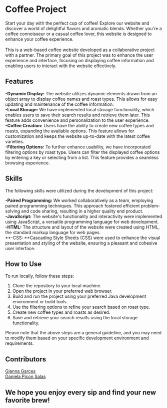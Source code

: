 # **Coffee Project**

Start your day with the perfect cup of coffee! Explore our website and discover a world of delightful flavors and aromatic blends. Whether you're a coffee connoisseur or a casual coffee lover, this website is designed to enhance your coffee experience.<br>
<br>
This is a web-based coffee website developed as a collaborative project with a partner. The primary goal of this project was to enhance the user experience and interface, focusing on displaying coffee information and enabling users to interact with the website effectively.<br>


## **Features**

**-Dynamic Display:** The website utilizes dynamic elements drawn from an object array to display coffee names and roast types. This allows for easy updating and maintenance of the coffee information.<br>
**-Local Storage:** We have implemented local storage functionality, which enables users to save their search results and retrieve them later. This feature adds convenience and personalization to the user experience.<br>
**-Coffee Creation:** Users have the ability to create new coffee types and roasts, expanding the available options. This feature allows for customization and keeps the website up-to-date with the latest coffee varieties.<br>
**-Filtering Options:** To further enhance usability, we have incorporated filtering options by roast type. Users can filter the displayed coffee options by entering a key or selecting from a list. This feature provides a seamless browsing experience.

## **Skills**

The following skills were utilized during the development of this project:

**-Paired Programming:** We worked collaboratively as a team, employing paired programming techniques. This approach fostered efficient problem-solving and code sharing, resulting in a higher quality end product.<br>
**-JavaScript:** The website's functionality and interactivity were implemented using JavaScript, a versatile programming language for web development.<br>
**-HTML:** The structure and layout of the website were created using HTML, the standard markup language for web pages.<br>
**-CSS: **Cascading Style Sheets (CSS) were used to enhance the visual presentation and styling of the website, ensuring a pleasant and cohesive user interface.


## **How to Use**

To run locally, follow these steps:

1. Clone the repository to your local machine.<br>
2. Open the project in your preferred web browser.<br>
3. Build and run the project using your preferred Java development environment or build tools. <br>
4. Use the filtering options to refine your search based on roast type.<br>
5. Create new coffee types and roasts as desired. <br>
6. Save and retrieve your search results using the local storage functionality.

Please note that the above steps are a general guideline, and you may need to modify them based on your specific development environment and requirements.

## **Contributors**

[Gianna Garces](https://github.com/Gianna-Garces) <br> 
[Daniela Picon Salas](https://github.com/danielapsalas) <br> 
## **We hope you enjoy every sip and find your new favorite brew!**

